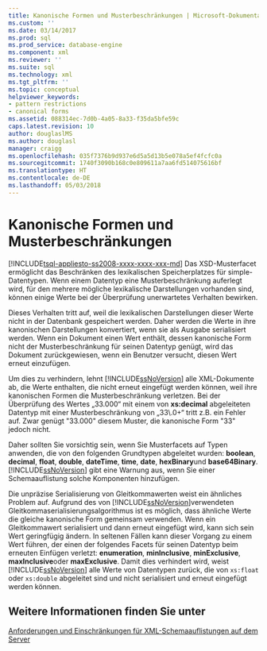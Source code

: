 ```yaml
---
title: Kanonische Formen und Musterbeschränkungen | Microsoft-Dokumentation
ms.custom: ''
ms.date: 03/14/2017
ms.prod: sql
ms.prod_service: database-engine
ms.component: xml
ms.reviewer: ''
ms.suite: sql
ms.technology: xml
ms.tgt_pltfrm: ''
ms.topic: conceptual
helpviewer_keywords:
- pattern restrictions
- canonical forms
ms.assetid: 088314ec-7d0b-4a05-8a33-f35da5bfe59c
caps.latest.revision: 10
author: douglaslMS
ms.author: douglasl
manager: craigg
ms.openlocfilehash: 035f7376b9d937e6d5a5d13b5e078a5ef4fcfc0a
ms.sourcegitcommit: 1740f3090b168c0e809611a7aa6fd514075616bf
ms.translationtype: HT
ms.contentlocale: de-DE
ms.lasthandoff: 05/03/2018
---
```

# <a name="canonical-forms-and-pattern-restrictions"></a>Kanonische Formen und Musterbeschränkungen
[!INCLUDE[tsql-appliesto-ss2008-xxxx-xxxx-xxx-md](../../includes/tsql-appliesto-ss2008-xxxx-xxxx-xxx-md.md)]
  Das XSD-Musterfacet ermöglicht das Beschränken des lexikalischen Speicherplatzes für simple-Datentypen. Wenn einem Datentyp eine Musterbeschränkung auferlegt wird, für den mehrere mögliche lexikalische Darstellungen vorhanden sind, können einige Werte bei der Überprüfung unerwartetes Verhalten bewirken.  
  
 Dieses Verhalten tritt auf, weil die lexikalischen Darstellungen dieser Werte nicht in der Datenbank gespeichert werden. Daher werden die Werte in ihre kanonischen Darstellungen konvertiert, wenn sie als Ausgabe serialisiert werden. Wenn ein Dokument einen Wert enthält, dessen kanonische Form nicht der Musterbeschränkung für seinen Datentyp genügt, wird das Dokument zurückgewiesen, wenn ein Benutzer versucht, diesen Wert erneut einzufügen.  
  
 Um dies zu verhindern, lehnt [!INCLUDE[ssNoVersion](../../includes/ssnoversion-md.md)] alle XML-Dokumente ab, die Werte enthalten, die nicht erneut eingefügt werden können, weil ihre kanonischen Formen die Musterbeschränkung verletzen. Bei der Überprüfung des Wertes „33.000“ mit einem von **xs:decimal** abgeleiteten Datentyp mit einer Musterbeschränkung von „33\\.0+“ tritt z.B. ein Fehler auf. Zwar genügt "33.000" diesem Muster, die kanonische Form "33" jedoch nicht.  
  
 Daher sollten Sie vorsichtig sein, wenn Sie Musterfacets auf Typen anwenden, die von den folgenden Grundtypen abgeleitet wurden: **boolean**, **decimal**, **float**, **double**, **dateTime**, **time**, **date**, **hexBinary**und **base64Binary**. [!INCLUDE[ssNoVersion](../../includes/ssnoversion-md.md)] gibt eine Warnung aus, wenn Sie einer Schemaauflistung solche Komponenten hinzufügen.  
  
 Die unpräzise Serialisierung von Gleitkommawerten weist ein ähnliches Problem auf. Aufgrund des von [!INCLUDE[ssNoVersion](../../includes/ssnoversion-md.md)]verwendeten Gleitkommaserialisierungsalgorithmus ist es möglich, dass ähnliche Werte die gleiche kanonische Form gemeinsam verwenden. Wenn ein Gleitkommawert serialisiert und dann erneut eingefügt wird, kann sich sein Wert geringfügig ändern. In seltenen Fällen kann dieser Vorgang zu einem Wert führen, der einen der folgendes Facets für seinen Datentyp beim erneuten Einfügen verletzt: **enumeration**, **minInclusive**, **minExclusive**, **maxInclusive**oder **maxExclusive**. Damit dies verhindert wird, weist [!INCLUDE[ssNoVersion](../../includes/ssnoversion-md.md)] alle Werte von Datentypen zurück, die von `xs:float` oder `xs:double` abgeleitet sind und nicht serialisiert und erneut eingefügt werden können.  
  
## <a name="see-also"></a>Weitere Informationen finden Sie unter  
 [Anforderungen und Einschränkungen für XML-Schemaauflistungen auf dem Server](../../relational-databases/xml/requirements-and-limitations-for-xml-schema-collections-on-the-server.md)  
  
  

